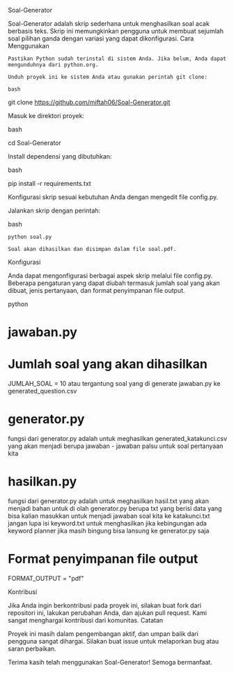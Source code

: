 Soal-Generator

Soal-Generator adalah skrip sederhana untuk menghasilkan soal acak berbasis teks. Skrip ini memungkinkan pengguna untuk membuat sejumlah soal pilihan ganda dengan variasi yang dapat dikonfigurasi.
Cara Menggunakan

    Pastikan Python sudah terinstal di sistem Anda. Jika belum, Anda dapat mengunduhnya dari python.org.

    Unduh proyek ini ke sistem Anda atau gunakan perintah git clone:

    bash

git clone https://github.com/miftah06/Soal-Generator.git

Masuk ke direktori proyek:

bash

cd Soal-Generator

Install dependensi yang dibutuhkan:

bash

pip install -r requirements.txt

Konfigurasi skrip sesuai kebutuhan Anda dengan mengedit file config.py.

Jalankan skrip dengan perintah:

bash

    python soal.py

    Soal akan dihasilkan dan disimpan dalam file soal.pdf.

Konfigurasi

Anda dapat mengonfigurasi berbagai aspek skrip melalui file config.py. Beberapa pengaturan yang dapat diubah termasuk jumlah soal yang akan dibuat, jenis pertanyaan, dan format penyimpanan file output.

python

# jawaban.py

# Jumlah soal yang akan dihasilkan
JUMLAH_SOAL = 10 atau tergantung soal yang di generate jawaban.py
ke generated_question.csv

# generator.py
fungsi dari generator.py adalah untuk meghasilkan generated_katakunci.csv yang akan menjadi
berupa jawaban - jawaban palsu untuk soal pertanyaan kita

# hasilkan.py
fungsi dari generator.py adalah untuk meghasilkan hasil.txt yang akan menjadi
bahan untuk di olah generator.py 
berupa txt yang berisi data 
yang bisa kalian masukkan untuk menjadi jawaban soal kita
ke katakunci.txt jangan lupa isi keyword.txt untuk menghasilkan 
jika kebingungan ada keyword planner jika masih bingung bisa
lansung ke generator.py saja

# Format penyimpanan file output
FORMAT_OUTPUT = "pdf"

Kontribusi

Jika Anda ingin berkontribusi pada proyek ini, silakan buat fork dari repositori ini, lakukan perubahan Anda, dan ajukan pull request. Kami sangat menghargai kontribusi dari komunitas.
Catatan

Proyek ini masih dalam pengembangan aktif, dan umpan balik dari pengguna sangat dihargai. Silakan buat issue untuk melaporkan bug atau saran perbaikan.

Terima kasih telah menggunakan Soal-Generator! Semoga bermanfaat.